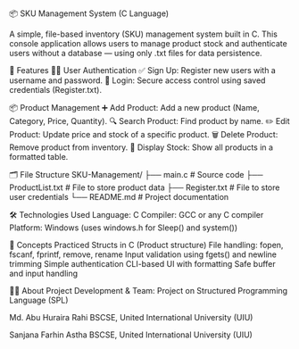 📦 SKU Management System (C Language)

A simple, file-based inventory (SKU) management system built in C. This console application allows users to manage product stock and authenticate users without a database — using only .txt files for data persistence.

🚀 Features
🧑‍💼 User Authentication
✅ Sign Up: Register new users with a username and password.
🔐 Login: Secure access control using saved credentials (Register.txt).

📦 Product Management
➕ Add Product: Add a new product (Name, Category, Price, Quantity).
🔍 Search Product: Find product by name.
✏️ Edit Product: Update price and stock of a specific product.
🗑 Delete Product: Remove product from inventory.
📃 Display Stock: Show all products in a formatted table.

🗂 File Structure
SKU-Management/ ├── main.c # Source code ├── ProductList.txt # File to store product data ├── Register.txt # File to store user credentials └── README.md # Project documentation

🛠 Technologies Used
Language: C
Compiler: GCC or any C compiler
Platform: Windows (uses windows.h for Sleep() and system())

🧠 Concepts Practiced
Structs in C (Product structure)
File handling: fopen, fscanf, fprintf, remove, rename
Input validation using fgets() and newline trimming
Simple authentication
CLI-based UI with formatting
Safe buffer and input handling

🧑‍💼 About Project Development & Team:
Project on Structured Programming Language (SPL)

Md. Abu Huraira Rahi BSCSE, United International University (UIU)

Sanjana Farhin Astha BSCSE, United International University (UIU)
